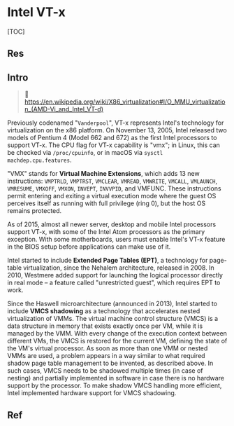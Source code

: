 # Intel VT-x

[TOC]



## Res



## Intro
> 🔗 https://en.wikipedia.org/wiki/X86_virtualization#I/O_MMU_virtualization_(AMD-Vi_and_Intel_VT-d)

Previously codenamed "`Vanderpool`", VT-x represents Intel's technology for virtualization on the x86 platform. On November 13, 2005, Intel released two models of Pentium 4 (Model 662 and 672) as the first Intel processors to support VT-x. The CPU flag for VT-x capability is "vmx"; in Linux, this can be checked via `/proc/cpuinfo`, or in macOS via `sysctl machdep.cpu.features`.

"VMX" stands for **Virtual Machine Extensions**, which adds 13 new instructions: `VMPTRLD`, `VMPTRST`, `VMCLEAR`, `VMREAD`, `VMWRITE`, `VMCALL`, `VMLAUNCH`, `VMRESUME`, `VMXOFF`, `VMXON`, `INVEPT`, `INVVPID`, and VMFUNC. These instructions permit entering and exiting a virtual execution mode where the guest OS perceives itself as running with full privilege (ring 0), but the host OS remains protected.

As of 2015, almost all newer server, desktop and mobile Intel processors support VT-x, with some of the Intel Atom processors as the primary exception. With some motherboards, users must enable Intel's VT-x feature in the BIOS setup before applications can make use of it.

Intel started to include **Extended Page Tables (EPT)**, a technology for page-table virtualization, since the Nehalem architecture, released in 2008. In 2010, Westmere added support for launching the logical processor directly in real mode – a feature called "unrestricted guest", which requires EPT to work.

Since the Haswell microarchitecture (announced in 2013), Intel started to include **VMCS shadowing** as a technology that accelerates nested virtualization of VMMs. The virtual machine control structure (VMCS) is a data structure in memory that exists exactly once per VM, while it is managed by the VMM. With every change of the execution context between different VMs, the VMCS is restored for the current VM, defining the state of the VM's virtual processor. As soon as more than one VMM or nested VMMs are used, a problem appears in a way similar to what required shadow page table management to be invented, as described above. In such cases, VMCS needs to be shadowed multiple times (in case of nesting) and partially implemented in software in case there is no hardware support by the processor. To make shadow VMCS handling more efficient, Intel implemented hardware support for VMCS shadowing.



## Ref

